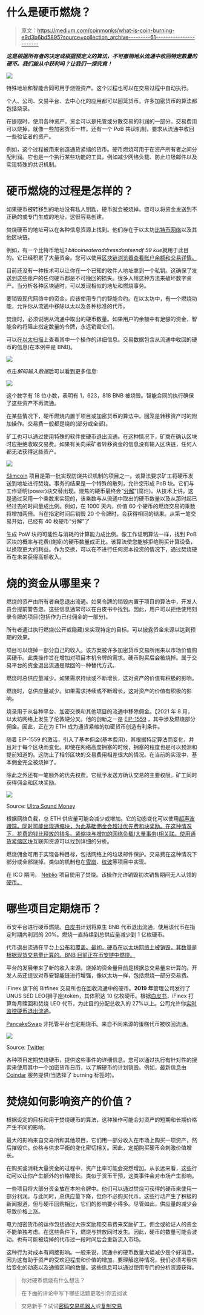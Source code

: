 # 什么是硬币燃烧？

> 原文：<https://medium.com/coinmonks/what-is-coin-burning-e9d3b6bd5895?source=collection_archive---------61----------------------->

***这是根据所有者的决定或根据预定义的算法，不可撤销地从流通中收回特定数量的硬币。我们能从中获利吗？让我们一探究竟！***

![](img/d31e8756b9fb92b7bbcfa8953f5874ca.png)

特殊地址和智能合同可用于烧毁资产。这个过程也可以在交易过程中自动执行。

个人、公司、交易平台、去中心化的应用都可以回笼货币。许多加密货币的算法都包括烧录。

在提取时，使用各种资产。资金可以是托管或分散交易的利润的一部分。交易费用可以烧掉，就像一些加密货币一样。还有一个 PoB 共识机制，要求从流通中收回一些验证者的资产。

例如，这个过程被用来创造通货紧缩的货币。硬币燃烧可用于在资产所有者之间分配利润。它也是一个执行某些功能的工具，例如减少网络负载、防止垃圾邮件以及实现特殊的共识机制。

# **硬币燃烧的过程是怎样的？**

如果硬币被转移到的地址没有私人钥匙，硬币就会被烧掉。您可以将资金发送到不正确的或专门生成的地址，这很容易创建。

焚烧硬币的地址可以在各种信息资源上找到。他们存在于以太坊[比特币网络](https://bitcointalk.org/index.php?topic=917913.0)以及其他区块链。

例如，有一个比特币地址*1 bitcoineateraddressdontsendf 59 kue*就用于此目的。它已经积累了大量资金。您可以使用[区块链浏览器查看账户余额和交易详情。](https://www.blockchain.com/btc/address/1BitcoinEaterAddressDontSendf59kuE)

目前还没有一种技术可以让你在一个已知的收件人地址拿到一个私钥。这确保了发送到这些账户的任何硬币都是不可挽回的损失。很多人用这种方法来破坏数字资产。当分析各种区块链时，可以发现相似的地址和燃烧事务。

要销毁现代网络中的资金，应该使用专门的智能合约。在以太坊中，有一个燃烧功能，允许你从流通中移除以太以及各种标准的代币。

焚烧时，必须说明从流通中取出的硬币数量。如果用户的余额中有足够的资金，智能合约将阻止指定数量的令牌，永远销毁它们。

可以在[以太扫描](https://etherscan.io/tx/0xbf97244cf0c5709e0dd36e37bacb994f95c245aaf20a279595b5371ff592f4b0)上查看其中一个操作的详细信息。交易数据包含从流通中收回的硬币的信息(在本例中是 BNB)。

![](img/cbe9be2e710defa641a02ecf9855dd7f.png)

点击*解码输入数据*后可以看到更多信息:

![](img/0a953e2bebe534e2e68d6496191d135f.png)

这个数字有 18 位小数，表明有 1，623，818 BNB 被烧毁。智能合同的执行确保了这些资产不再流通。

在某些情况下，硬币燃烧内置于项目或加密货币的算法中。回笼是转移资产时的附加操作。交易费一般都是烧的(部分或全部)。

矿工也可以通过使用特殊的软件使硬币退出流通。在这种情况下，矿商在确认区块时应拒绝收取交易费。如果有关向采矿者转移资金的信息没有输入区块链，任何人都无法获得这些资产。

![](img/ef1e6a22a8cb883fd9793133ab4bf6d5.png)

[Slimcoin](https://slimcoin.info/) 项目是第一批实现防烧共识机制的项目之一。该算法要求矿工将硬币发送到地址进行焚烧。事务的结果是一个特殊的散列，允许您形成 PoB 块。它们与工作证明(power)块交替出现。烧焦的硬币最终会“[分解](https://slimcoin.info/whitepaperSLM.pdf)”(腐烂)。从技术上讲，这是通过采用一个乘数来实现的，该乘数与从流通中取出的硬币数量以及从那时起已经过去的时间量成比例。例如，在 1000 天内，价值 60 个硬币的燃烧交易的乘数将增加两倍。当在指定时间后销毁 20 个令牌时，会获得相同的结果。从第一笔交易开始，已经有 40 枚硬币“分解”了

生成 PoW 块的可能性与消耗的计算能力成比例。像工作证明算法一样，找到 PoB 区块的概率与花费(烧掉)的硬币数量成正比。该算法使您能够拒绝购买计算设备，以换取更大的利益。作为交换，可以在不进行任何资本投资的情况下，通过焚烧硬币在未来获得高额收入。

# 烧的资金从哪里来？

燃烧的资产由所有者自愿退出流通。如果令牌的销毁内置于项目的算法中，开发人员会提前警告您。这些信息通常可以在白皮书中找到。因此，用户可以拒绝使用刻录令牌的项目(包括作为已付佣金的一部分)。

所有者通过执行燃烧(公开或隐藏)来实现特定的目标。可以披露资金来源以达到预期的效果。

项目可以烧掉一部分自己的收入。该方案被许多加密货币交易所用来以市场价值购买硬币。此类操作旨在增加对项目本机令牌的需求。硬币购买后会被烧掉。属于交易平台的资金退出流通是赎回的一种替代方式。

燃烧时总供应量减少。如果需求持续或不断增长，这对资产的价值有积极的影响。

燃烧时，总供应量减少。如果需求持续或不断增长，这对资产的价值有积极的影响。

烧录用于从各种平台、加密交换和其他项目的流通中移除佣金。【2021 年 8 月，以太坊网络上发生了伦敦硬分叉。他的创新之一是 [EIP-1559](https://eips.ethereum.org/EIPS/eip-1559) ，其中涉及燃烧部分佣金。因此，正在为 ETH 成为通货紧缩的加密货币创造有利条件。

随着 EIP-1559 的激活，引入了基本佣金(基本费用)，其根据特定算法而变化，并且对于每个区块而变化。即使在网络高度拥塞的时候，拥塞的程度也是可以预测和提前知道的。这防止了相邻区块的交易费用相差很大的情况。在当前的实现中，基本佣金完全被烧掉了。

除此之外还有一笔额外的优先权费。它赋予发送方确认交易的主要权限。矿工同时获得佣金和区块奖励。

![](img/14853df66474ea6b7d60c5073367623c.png)

Source: [Ultra Sound Money](https://ultrasound.money)

根据网络负载，总 ETH 供应量可能会减少或增加。它的动态变化可以使用[超声波跟踪。同时可能出现通缩块，为此基础佣金会超过优先费和块奖励。在这种情况下，花费的钱比释放的钱多。紧缩块与增加的网络负载(大量事务)相关联。使用](http://ultrasound.money/)[通货紧缩区块](https://carbono.com/deflationary-blocks/)互联网资源可以找到详细的分析。

燃烧佣金可用于实现各种目标，包括网络上的垃圾邮件保护。交易费在这种情况下部分或全部烧掉。类似的机制也在[雪崩](https://www.avax.network/)、[纹波](https://ripple.com/)等项目中实现。

在 ICO 期间， [Neblio](https://nebl.io/) 项目使用了焚烧。该操作允许销毁初次销售期间无人认领的[硬币。](https://bitcointalk.org/index.php?topic=2048414.0)

# **哪些项目定期烧币？**

币安平台进行硬币燃烧。[白皮书](https://www.exodus.com/assets/docs/binance-coin-whitepaper.pdf)计划将原生 BNB 代币退出流通，使用该代币在指定时期内利润的 20%。燃烧一直持续到总供应量减少到 1 亿枚硬币。

代币退出流通在平台上[公布和覆盖。最初，硬币在以太坊网络上被销毁，其数量是根据现货交易量计算的。BNB 目前正在币安链中燃烧。](https://www.binance.com/en/support/announcement)

平台的发展带来了新的收入来源。烧掉的资金量目前是根据总交易量来计算的。开发人员还提议对币安智能链进行增强，像以太坊一样，包括燃烧一部分交易费。

iFinex 旗下的 Bitfinex 交易所也在回收流通中的硬币。**2019 年**管理公司发行了 UNUS SED LEO(狮子座)token，其体积达 10 亿枚硬币。根据[白皮书](https://www.bitfinex.com/wp-2019-05.pdf)，iFinex 打算每月赎回和焚烧 LEO 代币，为此目的分配总收入的 27%以上。公司允许你[实时监控硬币退出流通](https://leo.bitfinex.com/)。

[PancakeSwap](/sunflowercorporation/what-is-pancakeswap-here-is-how-to-start-using-it-538b80268e2b) 非托管平台也定期烧币。来自不同来源的蛋糕代币被收回流通。

![](img/933c4173c5ce74d67b15c07b293b884d.png)

Source: [Twitter](https://twitter.com/pancakeswap/status/1450036514633646082)

各种项目定期焚烧硬币，提供这些事件的详细信息。您可以通过执行有针对性的搜索来使用其中一个加密货币日历，以了解硬币的计划销毁。例如，最新信息由 [Coindar](https://coindar.org/ru/) 服务提供(当选择了 burning 标签时)。

# **焚烧如何影响资产的价值？**

根据设定的目标和用于焚烧硬币的算法，这种操作可能会对资产的短期和长期价格产生不同的影响。

最大的影响来自交易所和其他项目，它们用一部分收入在市场上购买一项资产，然后摧毁它。价格与供求平衡的变化密切相关。因此，定期购买硬币会刺激价值增长。

在购买或消耗大量资金的过程中，资产比率可能会突然增加。从长远来看，这些行动可以让你产生额外的价格增长。类似于货币干预，这类事件会对市场产生影响。

一些项目将大部分资金放在本地令牌中。他们可以通过焚烧可获得的硬币来使用一部分利润。与此同时，总供应量下降，但你不必购买代币。这些行动产生了积极的新闻报道，但与硬币回购相比，它们的影响要小得多。尽管如此，供应量的减少会导致价格上涨。

电力加密货币的运作包括通过大宗奖励和交易费来奖励矿工。佣金或验证人的资金不能单独考虑。在这些条件下，燃烧与排放同时发生。因此，硬币的数量可能会波动。也有可能被烧掉的代币过一段时间后会重新流入市场。

这种行为对成本有间接影响。一般来说，流通中的硬币数量大幅减少是个好消息，因为这有助于资产的受欢迎程度和价值的增加。要理解这种情况，我们必须考察供给变化的动态以及通缩区间的数量。这些信息可以通过使用专门的分析资源获得。

> 你对硬币燃烧有什么想法？
> 
> 在下面的评论中写下哪些话题更吸引你去阅读

> 交易新手？试试[密码交易机器人](/coinmonks/crypto-trading-bot-c2ffce8acb2a)或[复制交易](/coinmonks/top-10-crypto-copy-trading-platforms-for-beginners-d0c37c7d698c)